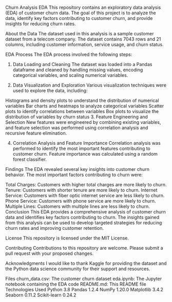 Churn Analysis EDA
This repository contains an exploratory data analysis (EDA) of customer churn data. The goal of this project is to analyze the data, identify key factors contributing to customer churn, and provide insights for reducing churn rates.

About the Data
The dataset used in this analysis is a sample customer dataset from a telecom company. The dataset contains 7043 rows and 21 columns, including customer information, service usage, and churn status.

EDA Process
The EDA process involved the following steps:

1. Data Loading and Cleaning
The dataset was loaded into a Pandas dataframe and cleaned by handling missing values, encoding categorical variables, and scaling numerical variables.

2. Data Visualization and Exploration
Various visualization techniques were used to explore the data, including:

Histograms and density plots to understand the distribution of numerical variables
Bar charts and heatmaps to analyze categorical variables
Scatter plots to identify correlations between variables
Box plots to visualize the distribution of variables by churn status
3. Feature Engineering and Selection
New features were engineered by combining existing variables, and feature selection was performed using correlation analysis and recursive feature elimination.

4. Correlation Analysis and Feature Importance
Correlation analysis was performed to identify the most important features contributing to customer churn. Feature importance was calculated using a random forest classifier.

Findings
The EDA revealed several key insights into customer churn behavior. The most important factors contributing to churn were:

Total Charges: Customers with higher total charges are more likely to churn.
Tenure: Customers with shorter tenure are more likely to churn.
Internet Service: Customers with fiber optic internet service are less likely to churn.
Phone Service: Customers with phone service are more likely to churn.
Multiple Lines: Customers with multiple lines are less likely to churn.
Conclusion
This EDA provides a comprehensive analysis of customer churn data and identifies key factors contributing to churn. The insights gained from this analysis can be used to develop targeted strategies for reducing churn rates and improving customer retention.

License
This repository is licensed under the MIT License.

Contributing
Contributions to this repository are welcome. Please submit a pull request with your proposed changes.

Acknowledgments
I would like to thank Kaggle for providing the dataset and the Python data science community for their support and resources.


Files
churn_data.csv: The customer churn dataset
eda.ipynb: The Jupyter notebook containing the EDA code
README.md: This README file
Technologies Used
Python 3.8
Pandas 1.2.4
NumPy 1.20.0
Matplotlib 3.4.2
Seaborn 0.11.2
Scikit-learn 0.24.2
